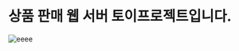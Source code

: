 # 상품 판매 웹 서버 토이프로젝트입니다.

![eeee](https://user-images.githubusercontent.com/90826012/158073006-a32e7e66-6af9-4fb9-94e2-427f7e457088.PNG)
